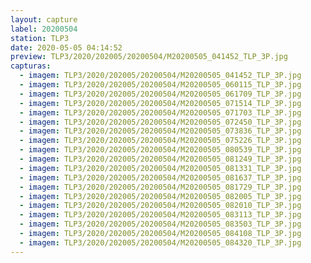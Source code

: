 ```yaml
---
layout: capture
label: 20200504
station: TLP3
date: 2020-05-05 04:14:52
preview: TLP3/2020/202005/20200504/M20200505_041452_TLP_3P.jpg
capturas:
  - imagem: TLP3/2020/202005/20200504/M20200505_041452_TLP_3P.jpg
  - imagem: TLP3/2020/202005/20200504/M20200505_060115_TLP_3P.jpg
  - imagem: TLP3/2020/202005/20200504/M20200505_061709_TLP_3P.jpg
  - imagem: TLP3/2020/202005/20200504/M20200505_071514_TLP_3P.jpg
  - imagem: TLP3/2020/202005/20200504/M20200505_071703_TLP_3P.jpg
  - imagem: TLP3/2020/202005/20200504/M20200505_072450_TLP_3P.jpg
  - imagem: TLP3/2020/202005/20200504/M20200505_073836_TLP_3P.jpg
  - imagem: TLP3/2020/202005/20200504/M20200505_075226_TLP_3P.jpg
  - imagem: TLP3/2020/202005/20200504/M20200505_080539_TLP_3P.jpg
  - imagem: TLP3/2020/202005/20200504/M20200505_081249_TLP_3P.jpg
  - imagem: TLP3/2020/202005/20200504/M20200505_081331_TLP_3P.jpg
  - imagem: TLP3/2020/202005/20200504/M20200505_081637_TLP_3P.jpg
  - imagem: TLP3/2020/202005/20200504/M20200505_081729_TLP_3P.jpg
  - imagem: TLP3/2020/202005/20200504/M20200505_082005_TLP_3P.jpg
  - imagem: TLP3/2020/202005/20200504/M20200505_082010_TLP_3P.jpg
  - imagem: TLP3/2020/202005/20200504/M20200505_083113_TLP_3P.jpg
  - imagem: TLP3/2020/202005/20200504/M20200505_083503_TLP_3P.jpg
  - imagem: TLP3/2020/202005/20200504/M20200505_084108_TLP_3P.jpg
  - imagem: TLP3/2020/202005/20200504/M20200505_084320_TLP_3P.jpg
---
```

